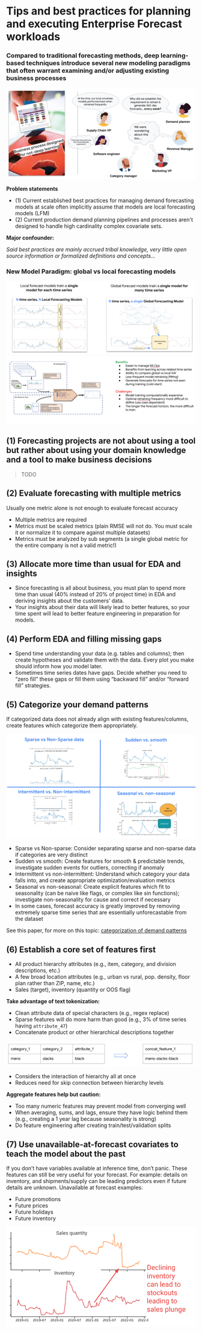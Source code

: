 # Tips and best practices for planning and executing Enterprise Forecast workloads

### Compared to traditional forecasting methods, deep learning-based techniques introduce several new modeling paradigms that often warrant examining and/or adjusting existing business processes

<img src='imgs/new_modeling_paradigms.png'>

**Problem statements**
* (1) Current established best practices for managing demand forecasting models at scale often implicitly assume that models are local forecasting models (LFM) 
* (2) Current production demand planning pipelines and processes aren't designed to handle high cardinality complex covariate sets.

**Major confounder:** 

*Said best practices are mainly accrued tribal knowledge, very little open source information or formalized definitions and concepts...*

### New Model Paradigm: **global vs local forecasting models**

<img src='imgs/global_vs_local_model_intro.png'>

<img src='imgs/global_local_pros_cons.png'>

## (1) Forecasting projects are not about using a tool but rather about using your domain knowledge and a tool to make business decisions

> TODO

## (2) Evaluate forecasting with multiple metrics

Usually one metric alone is not enough to evaluate forecast accuracy
* Multiple metrics are required
* Metrics must be scaled metrics (plain RMSE will not do. You must scale it or normalize it to compare against multiple datasets)
* Metrics must be analyzed by sub segments (a single global metric for the entire company is not a valid metric!)

## (3) Allocate more time than usual for EDA and insights
* Since forecasting is all about business, you must plan to spend more time than usual (40% instead of 20% of project time) in EDA and deriving insights about the customers’ data. 
* Your insights about their data will likely lead to better features, so your time spent will lead to better feature engineering in preparation for models.

## (4) Perform EDA and filling missing gaps
* Spend time understanding your data (e.g. tables and columns); then create hypotheses and validate them with the data. Every plot you make should inform how you model later.
* Sometimes time series dates have gaps. Decide whether you need to “zero fill” these gaps or fill them using “backward fill” and/or “forward fill” strategies.

## (5) Categorize your demand patterns

If categorized data does not already align with existing features/columns, create features which categorize them appropriately.

<img src='imgs/cateogrize_demand_patterns.png'>

* Sparse vs Non-sparse: Consider separating sparse and non-sparse data if categories are very distinct
* Sudden vs smooth: Create features for smooth & predictable trends, investigate sudden events for outliers, correcting if anomaly
* Intermittent vs non-intermittent: Understand which category your data falls into, and create appropriate optimization/evaluation metrics
* Seasonal vs non-seasonal: Create explicit features which fit to seasonality (can be naive like flags, or complex like sin functions); investigate non-seasonality for cause and correct if necessary
* In some cases, forecast accuracy is greatly improved by removing extremely sparse time series that are essentially unforecastable from the dataset

See this paper, for more on this topic: [categorization of demand patterns](https://www.jstor.org/stable/4102103)

## (6) Establish a core set of features first
* All product hierarchy attributes (e.g., item, category, and division descriptions, etc.)
* A few broad location attributes (e.g., urban vs rural, pop. density, floor plan rather than ZIP, name, etc.)
* Sales (target), inventory (quantity or OOS flag)

**Take advantage of text tokenization:**
* Clean attribute data of special characters (e.g., regex replace)
* Sparse features will do more harm than good (e.g., 3% of time series having `attribute_47`)
* Concatenate product or other hierarchical descriptions together

<img src='imgs/text_token_feat_eng.png'>

* Considers the interaction of hierarchy all at once
* Reduces need for skip connection between hierarchy levels

**Aggregate features help but caution:**
* Too many numeric features may prevent model from converging well
* When averaging, sums, and lags, ensure they have logic behind them (e.g., creating a 1 year lag because seasonality is strong)
* Do feature engineering after creating train/test/validation splits

## (7) Use unavailable-at-forecast covariates to teach the model about the past

If you don’t have variables available at inference time, don’t panic. These features can still be very useful for your forecast. For example: details on inventory, and shipments/supply can be leading predictors even if future details are unknown. Unavailable at forecast examples:

* Future promotions
* Future prices
* Future holidays
* Future inventory

<img src='imgs/unavailable_at_forecast_covariates.png'>

